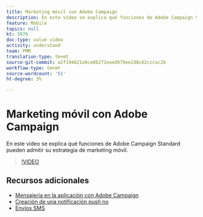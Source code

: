 ```yaml
---
title: Marketing móvil con Adobe Campaign
description: En este vídeo se explica qué funciones de Adobe Campaign Standard pueden admitir su estrategia de marketing móvil.
feature: Mobile
topics: null
kt: 3976
doc-type: value video
activity: understand
team: PMM
translation-type: tm+mt
source-git-commit: a2f194821a9ce06272eaed979ee2d8c62cccac2b
workflow-type: tm+mt
source-wordcount: '51'
ht-degree: 3%

---
```



# Marketing móvil con Adobe Campaign

En este vídeo se explica qué funciones de Adobe Campaign Standard pueden admitir su estrategia de marketing móvil.

>[!VIDEO](https://video.tv.adobe.com/v/29468?quality=12)

## Recursos adicionales

* [Mensajería en la aplicación con Adobe Campaign](/help/communication-channels/mobile/in-app/in-app-message-overview.md)
* [Creación de una notificación push no](/help/communication-channels/mobile/push-notifications/creating-a-push-notification.md)
* [Envíos SMS](/help/communication-channels/mobile/sms/sms-delivery.md)
